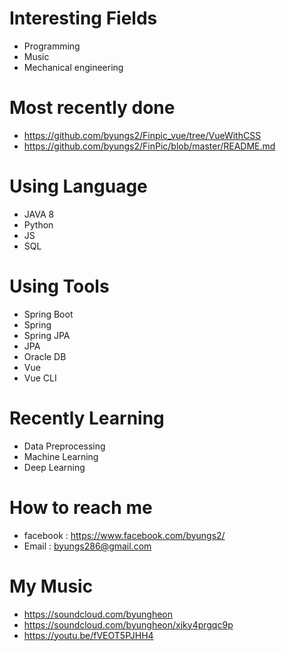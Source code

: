 # Interesting Fields 
- Programming
- Music
- Mechanical engineering

# Most recently done
- https://github.com/byungs2/Finpic_vue/tree/VueWithCSS
- https://github.com/byungs2/FinPic/blob/master/README.md

# Using Language
- JAVA 8
- Python
- JS
- SQL

# Using Tools
- Spring Boot
- Spring
- Spring JPA
- JPA
- Oracle DB
- Vue
- Vue CLI

# Recently Learning
- Data Preprocessing
- Machine Learning
- Deep Learning

# How to reach me
- facebook : https://www.facebook.com/byungs2/
- Email : byungs286@gmail.com

# My Music
- https://soundcloud.com/byungheon
- https://soundcloud.com/byungheon/xjky4prgqc9p
- https://youtu.be/fVEOT5PJHH4


